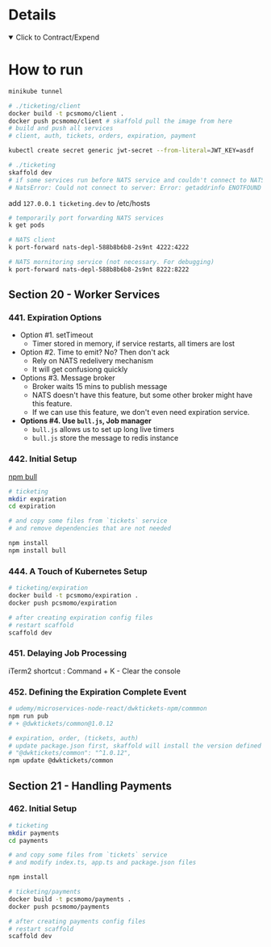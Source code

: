 # Details

<details open> 
  <summary>Click to Contract/Expend</summary>

# How to run

```sh
minikube tunnel

# ./ticketing/client
docker build -t pcsmomo/client .
docker push pcsmomo/client # skaffold pull the image from here
# build and push all services
# client, auth, tickets, orders, expiration, payment

kubectl create secret generic jwt-secret --from-literal=JWT_KEY=asdf

# ./ticketing
skaffold dev
# if some services run before NATS service and couldn't connect to NATS, delete the pod to restart it.
# NatsError: Could not connect to server: Error: getaddrinfo ENOTFOUND nats-srv
```

add `127.0.0.1 ticketing.dev` to /etc/hosts

```sh
# temporarily port forwarding NATS services
k get pods

# NATS client
k port-forward nats-depl-588b8b6b8-2s9nt 4222:4222

# NATS mornitoring service (not necessary. For debugging)
k port-forward nats-depl-588b8b6b8-2s9nt 8222:8222
```

## Section 20 - Worker Services

### 441. Expiration Options

- Option #1. setTimeout
  - Timer stored in memory, if service restarts, all timers are lost
- Option #2. Time to emit? No? Then don't ack
  - Rely on NATS redelivery mechanism
  - It will get confusiong quickly
- Options #3. Message broker
  - Broker waits 15 mins to publish message
  - NATS doesn't have this feature, but some other broker might have this feature.
  - If we can use this feature, we don't even need expiration service.
- **Options #4. Use `bull.js`, Job manager**
  - `bull.js` allows us to set up long live timers
  - `bull.js` store the message to redis instance

### 442. Initial Setup

[npm bull](https://www.npmjs.com/package/bull)

```sh
# ticketing
mkdir expiration
cd expiration

# and copy some files from `tickets` service
# and remove dependencies that are not needed

npm install
npm install bull
```

### 444. A Touch of Kubernetes Setup

```sh
# ticketing/expiration
docker build -t pcsmomo/expiration .
docker push pcsmomo/expiration

# after creating expiration config files
# restart scaffold
scaffold dev
```

### 451. Delaying Job Processing

iTerm2 shortcut : Command + K - Clear the console

### 452. Defining the Expiration Complete Event

```sh
# udemy/microservices-node-react/dwktickets-npm/commmon
npm run pub
# + @dwktickets/common@1.0.12

# expiration, order, (tickets, auth)
# update package.json first, skaffold will install the version defined in package.json
# "@dwktickets/common": "^1.0.12",
npm update @dwktickets/common
```

## Section 21 - Handling Payments

### 462. Initial Setup

```sh
# ticketing
mkdir payments
cd payments

# and copy some files from `tickets` service
# and modify index.ts, app.ts and package.json files

npm install

# ticketing/payments
docker build -t pcsmomo/payments .
docker push pcsmomo/payments

# after creating payments config files
# restart scaffold
scaffold dev
```

</details>
